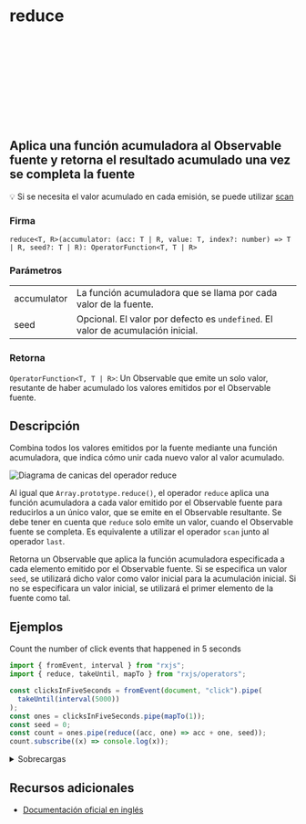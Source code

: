 <div class="page-heading">

# reduce

<a target="_blank" href="https://github.com/ReactiveX/rxjs/blob/master/src/internal/operators/reduce.ts">
<svg>
  <use xlink:href="/assets/icons/github.svg#github"></use>
</svg>
</a>
</div>

<h2 class="subtitle"> Aplica una función acumuladora al Observable fuente y retorna el resultado acumulado una vez se completa la fuente</h2>

💡 Si se necesita el valor acumulado en cada emisión, se puede utilizar [scan](/operators/transformation/scan)

### Firma

`reduce<T, R>(accumulator: (acc: T | R, value: T, index?: number) => T | R, seed?: T | R): OperatorFunction<T, T | R>`

### Parámetros

<table>
<tr><td>accumulator</td><td>La función acumuladora que se llama por cada valor de la fuente.</td></tr>
<tr><td>seed</td><td>Opcional. El valor por defecto es <code>undefined</code>.
El valor de acumulación inicial.</td></tr>
</table>

### Retorna

`OperatorFunction<T, T | R>`: Un Observable que emite un solo valor, resutante de haber acumulado los valores emitidos por el Observable fuente.

</details>

## Descripción

Combina todos los valores emitidos por la fuente mediante una función acumuladora, que indica cómo unir cada nuevo valor al valor acumulado.

<img src="assets/images/marble-diagrams/mathematical-aggregate/" alt="Diagrama de canicas del operador reduce">

Al igual que `Array.prototype.reduce()`, el operador `reduce` aplica una función acumuladora a cada valor emitido por el Observable fuente para reducirlos a un único valor, que se emite en el Observable resultante. Se debe tener en cuenta que `reduce` solo emite un valor, cuando el Observable fuente se completa. Es equivalente a utilizar el operador `scan` junto al operador `last`.

Retorna un Observable que aplica la función acumuladora especificada a cada elemento emitido por el Observable fuente. Si se especifica un valor `seed`, se utilizará dicho valor como valor inicial para la acumulación inicial. Si no se especificara un valor inicial, se utilizará el primer elemento de la fuente como tal.

## Ejemplos

Count the number of click events that happened in 5 seconds

```javascript
import { fromEvent, interval } from "rxjs";
import { reduce, takeUntil, mapTo } from "rxjs/operators";

const clicksInFiveSeconds = fromEvent(document, "click").pipe(
  takeUntil(interval(5000))
);
const ones = clicksInFiveSeconds.pipe(mapTo(1));
const seed = 0;
const count = ones.pipe(reduce((acc, one) => acc + one, seed));
count.subscribe((x) => console.log(x));
```

<details>
<summary>Sobrecargas</summary>
<div class="overload-container">

<div class="overload-section">

### Firma

`reduce(accumulator: (acc: R, value: T, index: number) => R, seed: R): OperatorFunction<T, R>`

### Parámetros

<table>
<tr><td>accumulator</td><td>Tipo: <code>(acc: R, value: T, index: number) => R</code>.</td></tr>
<tr><td>seed</td><td>Tipo: <code>R</code>.</td></tr>
</table>

### Retorna

`OperatorFunction<T, R>`

</div>

<div class="overload-section">

### Firma

`reduce(accumulator: (acc: T, value: T, index: number) => T, seed?: T): MonoTypeOperatorFunction<T>`

### Parámetros

<table>
<tr><td>accumulator</td><td>Tipo: <code>(acc: T, value: T, index: number) => T</code>.</td></tr>
<tr><td>seed</td><td>Opcional. El valor por defecto es <code>undefined</code>.
Tipo: <code>T</code>.</td></tr>
</table>

### Retorna

`MonoTypeOperatorFunction<T>`

</div>

<div class="overload-section">

### Firma

`reduce(accumulator: (acc: R, value: T, index: number) => R): OperatorFunction<T, R>`

### Parámetros

<table>
<tr><td>accumulator</td><td>Tipo: <code>(acc: R, value: T, index: number) => R</code>.</td></tr>
</table>

### Retorna

`OperatorFunction<T, R>`

</div>

</div>
</details>

## Recursos adicionales

- <a target="_blank" href="https://rxjs.dev/api/operators/reduce">Documentación oficial en inglés</a>
